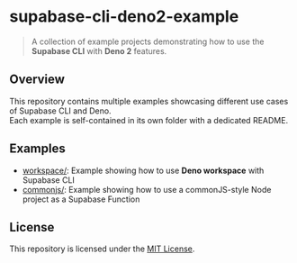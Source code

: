 # supabase-cli-deno2-example

> A collection of example projects demonstrating how to use the **Supabase CLI** with **Deno 2** features.

## Overview

This repository contains multiple examples showcasing different use cases of Supabase CLI and Deno.  
Each example is self-contained in its own folder with a dedicated README.

## Examples

- [workspace/](workspace/): Example showing how to use **Deno workspace** with Supabase CLI
- [commonjs/](commonjs/): Example showing how to use a commonJS-style Node project as a Supabase Function

## License

This repository is licensed under the [MIT License](LICENSE).

